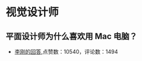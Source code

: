 # 视觉设计师
## 平面设计师为什么喜欢用 Mac 电脑？
- [李刚的回答](https://www.zhihu.com/question/19652254/answer/589494011),点赞数：10540，评论数：1494

